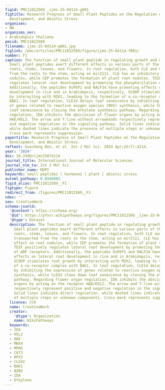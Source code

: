 ```yaml
---
figid: PMC11012589__ijms-25-04114-g001
figtitle: Research Progress of Small Plant Peptides on the Regulation of Plant Growth,
  Development, and Abiotic Stress
organisms:
- NA
organisms_ner:
- Arabidopsis thaliana
pmcid: PMC11012589
filename: ijms-25-04114-g001.jpg
figlink: /pmc/articles/PMC11012589/figure/ijms-25-04114-f001/
number: F1
caption: The function of small plant peptide in regulating growth and development.
  Small plant peptides exert different effects in various parts of the plant, including
  roots, stems, leaves, and flowers. In root regulation, both CLE and CEP can be transported
  from the roots to the stem, acting on mir2111. CLE has an inhibitory effect on root
  nodules, while CEP promotes the formation of plant root nodules. TDIF positively
  regulates lateral root development by promoting the phosphorylation of ARF receptors.
  Additionally, the peptides OsPEP1 and RALF34 have promoting effects on lateral root
  development in rice and in Arabidopsis, respectively. SCOOP stimulates root growth
  by interacting with MIK2, leading to the formation of a co-receptor complex with
  BAK1. In leaf regulation, CLE14 delays leaf senescence by inhibiting the expression
  of genes related to reactive oxygen species (ROS) synthesis, while CLE42 slows down
  leaf senescence by closing the ethylene synthesis pathway. Regarding flower organ
  regulation, IDA inhibits the abscission of flower organs by acting on the receptor
  HAE/HSL2. The arrow and T-line without arrowheads respectively represent positive
  and negative regulation in the signaling pathway. Solid lines indicate direct regulation,
  while dashed lines indicate the presence of multiple steps or unknown components.
  Cross mark represents suppression.
papertitle: Research Progress of Small Plant Peptides on the Regulation of Plant Growth,
  Development, and Abiotic Stress.
reftext: Guocheng Ren, et al. Int J Mol Sci. 2024 Apr;25(7):4114.
year: '2024'
doi: 10.3390/ijms25074114
journal_title: International Journal of Molecular Sciences
journal_nlm_ta: Int J Mol Sci
publisher_name: MDPI
keywords: small peptides | hormones | plant | abiotic stress
automl_pathway: 0.8566003
figid_alias: PMC11012589__F1
figtype: Figure
redirect_from: /figures/PMC11012589__F1
ndex: ''
seo: CreativeWork
schema-jsonld:
  '@context': https://schema.org/
  '@id': https://pfocr.wikipathways.org/figures/PMC11012589__ijms-25-04114-g001.html
  '@type': Dataset
  description: The function of small plant peptide in regulating growth and development.
    Small plant peptides exert different effects in various parts of the plant, including
    roots, stems, leaves, and flowers. In root regulation, both CLE and CEP can be
    transported from the roots to the stem, acting on mir2111. CLE has an inhibitory
    effect on root nodules, while CEP promotes the formation of plant root nodules.
    TDIF positively regulates lateral root development by promoting the phosphorylation
    of ARF receptors. Additionally, the peptides OsPEP1 and RALF34 have promoting
    effects on lateral root development in rice and in Arabidopsis, respectively.
    SCOOP stimulates root growth by interacting with MIK2, leading to the formation
    of a co-receptor complex with BAK1. In leaf regulation, CLE14 delays leaf senescence
    by inhibiting the expression of genes related to reactive oxygen species (ROS)
    synthesis, while CLE42 slows down leaf senescence by closing the ethylene synthesis
    pathway. Regarding flower organ regulation, IDA inhibits the abscission of flower
    organs by acting on the receptor HAE/HSL2. The arrow and T-line without arrowheads
    respectively represent positive and negative regulation in the signaling pathway.
    Solid lines indicate direct regulation, while dashed lines indicate the presence
    of multiple steps or unknown components. Cross mark represents suppression.
  license: CC0
  name: CreativeWork
  creator:
    '@type': Organization
    name: WikiPathways
  keywords:
  - IDA
  - HSL2
  - HAE
  - MKK4
  - MPK6
  - CAT3
  - APX3
  - CLE42
  - BAK1
  - BIN2
  - IDA
  - Ethylene
---
```


